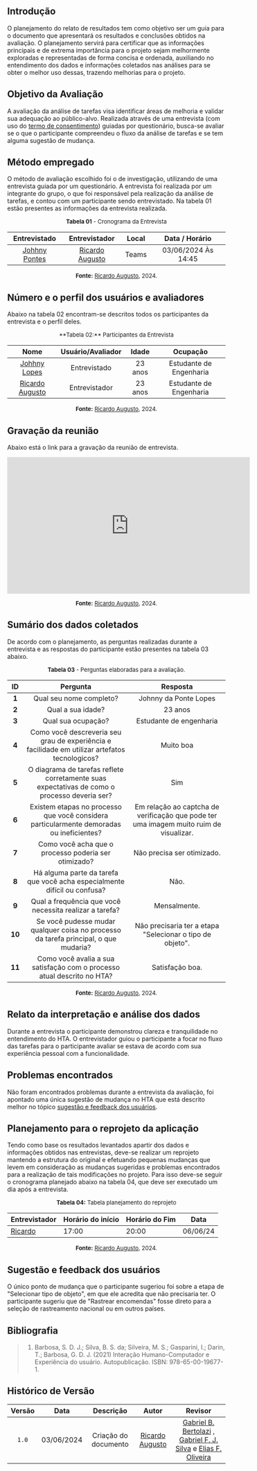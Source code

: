 ## Introdução

O planejamento do relato de resultados tem como objetivo ser um guia para o documento que apresentará os resultados e conclusões obtidos na avaliação. O planejamento servirá para certificar que as informações principais e de extrema importância para o projeto sejam melhormente exploradas e representadas de forma concisa e ordenada, auxiliando no entendimento dos dados e informações coletados nas análises para se obter o melhor uso dessas, trazendo melhorias para o projeto.

## Objetivo da Avaliação

A avaliação da análise de tarefas visa identificar áreas de melhoria e validar sua adequação ao público-alvo. Realizada através de uma entrevista (com uso do [termo de consentimento](../../../../assets/Termo_de_consentimento(new).pdf)) guiadas por questionário, busca-se avaliar se o que o participante compreendeu o fluxo da análise de tarefas e se tem alguma sugestão de mudança.

## Método empregado

O método de avaliação escolhido foi o de investigação, utilizando de uma entrevista guiada por um questionário. A entrevista foi realizada por um integrante do grupo, o que foi responsável pela realização da análise de tarefas, e contou com um participante sendo entrevistado. Na tabela 01 estão presentes as informações da entrevista realizada.

<center>

<font size="2"><p style="text-align: center">**Tabela 01** - Cronograma da Entrevista</p></font>

| Entrevistado | Entrevistador | Local | Data / Horário |
|:--:|:--:|:--:|:--:|
| [Johhny Pontes](https://www.github.com/JohnnyLopess) | [Ricardo Augusto][RicardoGH] | Teams | 03/06/2024 Às 14:45 |

<font size="2"><p style="text-align: center">**Fonte:** [Ricardo Augusto][RicardoGH], 2024.</p></font>

</center>

## Número e o perfil dos usuários e avaliadores

Abaixo na tabela 02 encontram-se descritos todos os participantes da entrevista e o perfil deles.

<center>
<font size="2"><p style="text-align: center">**Tabela 02:** Participantes da Entrevista</p></font>

| Nome | Usuário/Avaliador | Idade | Ocupação |
|:--:|:--:|:--:|:--:|
| [Johhny Lopes](https://www.github.com/JohnnyLopess) | Entrevistado | 23 anos | Estudante de Engenharia |
| [Ricardo Augusto][RicardoGH] | Entrevistador | 23 anos | Estudante de Engenharia |

<font size="2"><p style="text-align: center">**Fonte:** [Ricardo Augusto][RicardoGH], 2024.  </p></font>
</center>

## Gravação da reunião

Abaixo está o link para a gravação da reunião de entrevista.

<center>

<iframe width="560" height="315" src="https://www.youtube.com/embed/jKdxTFcT-4Y?si=k2huosSxnaAerVIg" title="YouTube video player" frameborder="0" allow="accelerometer; autoplay; clipboard-write; encrypted-media; gyroscope; picture-in-picture; web-share" referrerpolicy="strict-origin-when-cross-origin" allowfullscreen></iframe>

<font size="2"><p style="text-align: center">**Fonte:** [Ricardo Augusto][RicardoGH], 2024.</p></font>

</center>

## Sumário dos dados coletados

De acordo com o planejamento, as perguntas realizadas durante a entrevista e as respostas do participante estão presentes na tabela 03 abaixo.

<font size="2"><p style="text-align: center">**Tabela 03** - Perguntas elaboradas para a avaliação.</p></font>

<center>

| ID | Pergunta | Resposta |
|:---:|:---:|:----:|
| **1** | Qual seu nome completo? | Johnny da Ponte Lopes|
| **2** | Qual a sua idade? | 23 anos  |  
| **3** | Qual sua ocupação?	  | Estudante de engenharia |  
| **4** | Como você descreveria seu grau de experiência e facilidade em utilizar artefatos tecnologicos? | Muito boa |
| **5** | O diagrama de tarefas reflete corretamente suas expectativas de como o processo deveria ser? | Sim |
| **6** | Existem etapas no processo que você considera particularmente demoradas ou ineficientes? | Em relação ao captcha de verificação que pode ter uma imagem muito ruim de visualizar. |  
| **7** | Como você acha que o processo poderia ser otimizado? | Não precisa ser otimizado. |
| **8** | Há alguma parte da tarefa que você acha especialmente difícil ou confusa? | Não. |
| **9** | Qual a frequência que você necessita realizar a tarefa?  | Mensalmente. |
| **10** | Se você pudesse mudar qualquer coisa no processo da tarefa principal, o que mudaria? | Não precisaria ter a etapa "Selecionar o tipo de objeto". |
| **11** | Como você avalia a sua satisfação com o processo atual descrito no HTA? | Satisfação boa. |

<font size="2"><p style="text-align: center">**Fonte:** [Ricardo Augusto][RicardoGH], 2024.</p></font>

</center>

## Relato da interpretação e análise dos dados

Durante a entrevista o participante demonstrou clareza e tranquilidade no entendimento do HTA. O entrevistador guiou o participante a focar no fluxo das tarefas para o participante avaliar se estava de acordo com sua experiência pessoal com a funcionalidade.

## Problemas encontrados

Não foram encontrados problemas durante a entrevista da avaliação, foi apontado uma única sugestão de mudança no HTA que está descrito melhor no tópico [sugestão e feedback dos usuários](#sugestão-e-feedback-dos-usuários).

## Planejamento para o reprojeto da aplicação

Tendo como base os resultados levantados apartir dos dados e informações obtidos nas entrevistas, deve-se realizar um reprojeto mantendo a estrutura do original e efetuando pequenas mudanças que levem em consideração as mudanças sugeridas e problemas encontrados para a realização de tais modificações no projeto. Para isso deve-se seguir o cronograma planejado abaixo na tabela 04, que deve ser executado um dia após a entrevista.

<center>

<font size="2"><p style="text-align: center">**Tabela 04:** Tabela planejamento do reprojeto</p></font>

| **Entrevistador** |**Horário do início**|**Horário do Fim**|**Data**|
|--|--|--|--|
|[Ricardo][RicardoGH]| 17:00| 20:00 |06/06/24|

<font size="2"><p style="text-align: center">**Fonte:** [Ricardo Augusto][RicardoGH], 2024. </p></font>
</center>


## Sugestão e feedback dos usuários

O único ponto de mudança que o participante sugeriou foi sobre a etapa de "Selecionar tipo de objeto", em que ele acredita que não precisaria ter. O participante sugeriu que de "Rastrear encomendas" fosse direto para a seleção de rastreamento nacional ou em outros países.


## Bibliografia

> 1. Barbosa, S. D. J.; Silva, B. S. da; Silveira, M. S.; Gasparini, I.; Darin, T.; Barbosa, G. D. J. (2021) Interação Humano-Computador e Experiência do usuário. Autopublicação. ISBN: 978-65-00-19677-1. 

## Histórico de Versão

| Versão | Data | Descrição | Autor | Revisor
|:-:|:-:|:-:|:-:|:-:|
|`1.0`| 03/06/2024 | Criação do documento|  [Ricardo Augusto][RicardoGH] | [Gabriel B. Bertolazi][GabrielbGH] , [Gabriel F. J. Silva][GabrielfGH] e [Elias F. Oliveira][EliasGH]|

[GabrielfGH]: https://github.com/MMcLovin
[GabrielbGH]: https://github.com/https://github.com/Bertolazi
[ClaudioGH]: https://github.com/claudiohsc
[EliasGH]: https://www.github.com/EliasOliver21
[PabloGH]: https://github.com/pabloheika
[RicardoGH]: https://www.github.com/avmricardo
